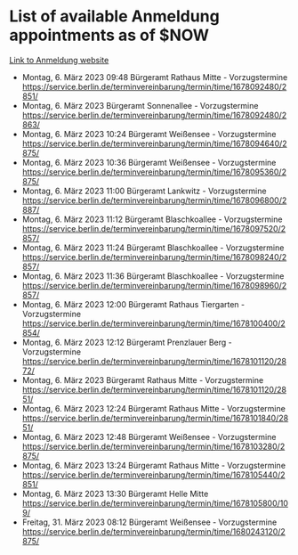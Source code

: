 # List of available Anmeldung appointments as of $NOW
[Link to Anmeldung website](https://service.berlin.de/terminvereinbarung/termin/tag.php?termin=1&anliegen[]=120686&dienstleisterlist=122210,122217,327316,122219,327312,122227,327314,122231,327346,122243,327348,122254,122252,329742,122260,329745,122262,329748,122271,327278,122273,327274,122277,327276,330436,122280,327294,122282,327290,122284,327292,122291,327270,122285,327266,122286,327264,122296,327268,150230,329760,122297,327286,122294,327284,122312,329763,122314,329775,122304,327330,122311,327334,122309,327332,317869,122281,327352,122279,329772,122283,122276,327324,122274,327326,122267,329766,122246,327318,122251,327320,122257,327322,122208,327298,122226,327300&herkunft=http%3A%2F%2Fservice.berlin.de%2Fdienstleistung%2F120686%2F)
- Montag, 6. März 2023 09:48 Bürgeramt Rathaus Mitte - Vorzugstermine https://service.berlin.de/terminvereinbarung/termin/time/1678092480/2851/
- Montag, 6. März 2023  Bürgeramt Sonnenallee - Vorzugstermine https://service.berlin.de/terminvereinbarung/termin/time/1678092480/2863/
- Montag, 6. März 2023 10:24 Bürgeramt Weißensee - Vorzugstermine https://service.berlin.de/terminvereinbarung/termin/time/1678094640/2875/
- Montag, 6. März 2023 10:36 Bürgeramt Weißensee - Vorzugstermine https://service.berlin.de/terminvereinbarung/termin/time/1678095360/2875/
- Montag, 6. März 2023 11:00 Bürgeramt Lankwitz - Vorzugstermine https://service.berlin.de/terminvereinbarung/termin/time/1678096800/2887/
- Montag, 6. März 2023 11:12 Bürgeramt Blaschkoallee - Vorzugstermine https://service.berlin.de/terminvereinbarung/termin/time/1678097520/2857/
- Montag, 6. März 2023 11:24 Bürgeramt Blaschkoallee - Vorzugstermine https://service.berlin.de/terminvereinbarung/termin/time/1678098240/2857/
- Montag, 6. März 2023 11:36 Bürgeramt Blaschkoallee - Vorzugstermine https://service.berlin.de/terminvereinbarung/termin/time/1678098960/2857/
- Montag, 6. März 2023 12:00 Bürgeramt Rathaus Tiergarten - Vorzugstermine https://service.berlin.de/terminvereinbarung/termin/time/1678100400/2854/
- Montag, 6. März 2023 12:12 Bürgeramt Prenzlauer Berg - Vorzugstermine https://service.berlin.de/terminvereinbarung/termin/time/1678101120/2872/
- Montag, 6. März 2023  Bürgeramt Rathaus Mitte - Vorzugstermine https://service.berlin.de/terminvereinbarung/termin/time/1678101120/2851/
- Montag, 6. März 2023 12:24 Bürgeramt Rathaus Mitte - Vorzugstermine https://service.berlin.de/terminvereinbarung/termin/time/1678101840/2851/
- Montag, 6. März 2023 12:48 Bürgeramt Weißensee - Vorzugstermine https://service.berlin.de/terminvereinbarung/termin/time/1678103280/2875/
- Montag, 6. März 2023 13:24 Bürgeramt Rathaus Mitte - Vorzugstermine https://service.berlin.de/terminvereinbarung/termin/time/1678105440/2851/
- Montag, 6. März 2023 13:30 Bürgeramt Helle Mitte https://service.berlin.de/terminvereinbarung/termin/time/1678105800/109/
- Freitag, 31. März 2023 08:12 Bürgeramt Weißensee - Vorzugstermine https://service.berlin.de/terminvereinbarung/termin/time/1680243120/2875/
